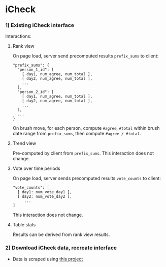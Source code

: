 # iCheck

### 1) Existing iCheck interface

Interactions:

1. Rank view

   On page load, server send precomputed results `prefix_sums` to client:

   ```
   "prefix_sums": {
     "person_1_id": [
       [ day1, num_agree, num_total ],
       [ day2, num_agree, num_total ],
       ...
     ],
     "person_2_id": [
       [ day1, num_agree, num_total ],
       [ day2, num_agree, num_total ],
       ...
     ],
     ...
   }
   ```

   On brush move, for each person, compute `#agree`, `#total` within brush date range from `prefix_sums`, then compute `#agree / #total`.

2. Trend view

   Pre-computed by client from `prefix_sums`. This interaction does not change.

3. Vote over time periods

   On page load, server sends precomputed results `vote_counts` to client:

   ```
   "vote_counts": [
     [ day1: num_vote_day1 ],
     [ day2: num_vote_day2 ],
    	...
   ]
   ```

   This interaction does not change.

4. Table stats

   Results can be derived from rank view results.

### 2) Download iCheck data, recreate interface

* Data is scraped using [this project](https://github.com/unitedstates/congress)